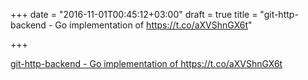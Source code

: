 +++
date = "2016-11-01T00:45:12+03:00"
draft = true
title = "git-http-backend - Go implementation of  https://t.co/aXVShnGX6t"

+++

<p><a href="https://t.co/35UydT0obm">git-http-backend - Go implementation of  https://t.co/aXVShnGX6t</a></p>
